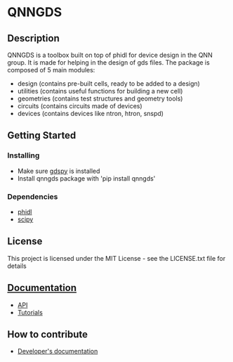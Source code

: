 # QNNGDS

## Description
QNNGDS is a toolbox built on top of phidl for device design in the QNN group.
It is made for helping in the design of gds files. The package is composed of 5 main modules:
- design (contains pre-built cells, ready to be added to a design)
- utilities (contains useful functions for building a new cell)
- geometries (contains test structures and geometry tools)
- circuits (contains circuits made of devices)
- devices (contains devices like ntron, htron, snspd)

## Getting Started
### Installing
- Make sure [gdspy](https://pypi.org/project/gdspy/) is installed
- Install qnngds package with 'pip install qnngds'

### Dependencies
- [phidl](https://pypi.org/project/phidl/)
- [scipy](https://pypi.org/project/scipy/)

## License
This project is licensed under the MIT License - see the LICENSE.txt file for details

## [Documentation](https://qnngds.readthedocs.io/en/latest/)
- [API](https://qnngds.readthedocs.io/en/latest/api.html)
- [Tutorials](https://qnngds.readthedocs.io/en/latest/tutorials.html)

## How to contribute
- [Developer's documentation](https://qnngds-dev.readthedocs.io/en/latest)
